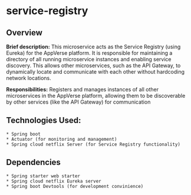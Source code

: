 # service-registry

## Overview 

 **Brief description:** This microservice acts as the Service Registry (using Eureka) for the AppVerse platform. It is responsible for maintaining a directory of all running microservice instances and enabling service discovery. This allows other microservices, such as the API Gateway, to dynamically locate and communicate with each other without hardcoding network locations.

  **Responsibilities:** 
      Registers and manages instances of all other microservices in the AppVerse platform, allowing them to be discoverable by other services (like the API Gateway) for communication


  ## Technologies Used:
    * Spring boot
    * Actuator (for monitoring and management)
    * Spring cloud netflix Server (for Service Registry functionality)




  ## Dependencies
    * Spring starter web starter
    * Spring cloud netflix Eureka server
    * Spring boot Devtools (for development convinience)







    

 